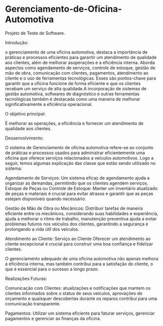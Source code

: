 # Gerenciamento-de-Oficina-Automotiva

Projeto de Teste de Software.

Introdução:

o gerenciamento de uma oficina automotiva, destaca a importância de práticas e processos eficientes para garantir um atendimento de qualidade aos clientes, além de melhorar asoperações e a eficiência interna. Aborda aspectos como agendamento de serviços, controle de estoque, gestão de mão de obra, comunicação com clientes, pagamentos, atendimento ao cliente e o uso de ferramentas tecnológicas. Esses são pontos-chave para garantir que a oficina funcione de forma eficiente e que os clientes recebam um serviço de alta qualidade.A incorporação de sistemas de gestão automotiva, softwares de diagnóstico e outras ferramentas tecnológicas também é destacada como uma maneira de melhorar significativamente a eficiência operacional.

O objetivo principal:

È melhorar as operações, a eficiência e fornecer um atendimento de qualidade aos clientes.

Dessenvolvimento:

O sistema de Gerenciamento de oficina automotiva refere-se ao conjunto de práticas e processos usados ​​para administrar eficientemente uma oficina que oferece serviços relacionados a veículos automotivos.
Logo a seguir, temos algumas explicaçâo das classe que estão sendo utilizado no sistema:

Agendamento de Serviços: Um sistema eficaz de agendamento ajuda a organizar as demandas, permitindo que os clientes agendem serviços.
Estoque de Peças ou Controle de Estoque: Manter um inventário atualizado de peças e materiais é crucial para evitar atrasos e garantir que as peças estejam disponíveis quando necessário.

Gestão de Mão de Obra ou Mecânicos: Distribuir tarefas de maneira eficiente entre os mecânicos, considerando suas habilidades e experiência, ajuda a melhorar o ritmo de trabalho, 
manutenção preventiva ajuda a evitar problemas futuros nos veículos dos clientes, garantindo a segurança e prolongando a vida útil dos veículos. 

Atendimento ao Cliente: Serviço ao Cliente Oferecer um atendimento ao cliente excepcional é crucial para construir uma boa confiança e fidelizar clientes.

O gerenciamento adequado de uma oficina automotiva não apenas melhora a eficiência interna, mas também contribui para a satisfação do cliente, o que é essencial para o sucesso a longo prazo.

Realizações Futuras: 

Comunicação com Clientes: atualizações e notificações que mantem os clientes informados sobre o status de seus veículos, aprovações de orçamento e quaisquer descobertas durante os reparos contribui para uma comunicação transparente.

Pagamentos: Utilizar um sistema eficiente para faturar serviços, gerenciar pagamentos e gerenciar as finanças da oficina.

